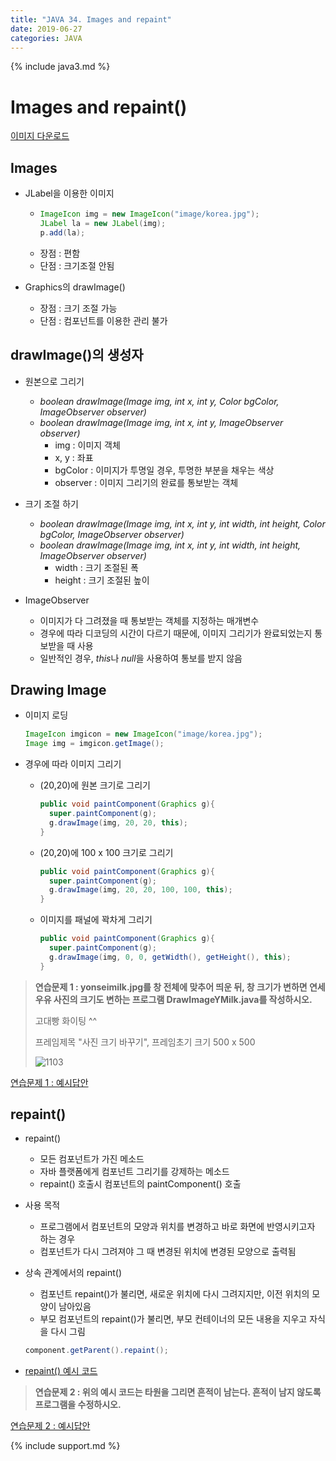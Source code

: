 ```yaml
---
title: "JAVA 34. Images and repaint"
date: 2019-06-27
categories: JAVA
---
```


{% include java3.md %}

# Images and repaint()

[이미지 다운로드](https://github.com/DetegiCE/JavaStudy/tree/master/chapter11/image)

## Images

* JLabel을 이용한 이미지
  * ~~~java
    ImageIcon img = new ImageIcon("image/korea.jpg");
    JLabel la = new JLabel(img);
    p.add(la);
    ~~~
  * 장점 : 편함
  * 단점 : 크기조절 안됨
  
* Graphics의 drawImage()
  * 장점 : 크기 조절 가능
  * 단점 : 컴포넌트를 이용한 관리 불가

## drawImage()의 생성자

* 원본으로 그리기
  * *boolean drawImage(Image img, int x, int y, Color bgColor, ImageObserver observer)*
  * *boolean drawImage(Image img, int x, int y, ImageObserver observer)*
    * img : 이미지 객체
    * x, y : 좌표
    * bgColor : 이미지가 투명일 경우, 투명한 부분을 채우는 색상
    * observer : 이미지 그리기의 완료를 통보받는 객체
    
* 크기 조절 하기
  * *boolean drawImage(Image img, int x, int y, int width, int height, Color bgColor, ImageObserver observer)*
  * *boolean drawImage(Image img, int x, int y, int width, int height, ImageObserver observer)*
    * width : 크기 조절된 폭
    * height : 크기 조절된 높이
    
* ImageObserver 
  * 이미지가 다 그려졌을 때 통보받는 객체를 지정하는 매개변수
  * 경우에 따라 디코딩의 시간이 다르기 때문에, 이미지 그리기가 완료되었는지 통보받을 때 사용
  * 일반적인 경우, *this*나 *null*을 사용하여 통보를 받지 않음
  
## Drawing Image

* 이미지 로딩

  ~~~java
  ImageIcon imgicon = new ImageIcon("image/korea.jpg");
  Image img = imgicon.getImage();
  ~~~
  
* 경우에 따라 이미지 그리기
  * (20,20)에 원본 크기로 그리기
  
    ~~~java
    public void paintComponent(Graphics g){
      super.paintComponent(g);
      g.drawImage(img, 20, 20, this);
    }
    ~~~
    
  * (20,20)에 100 x 100 크기로 그리기
  
    ~~~java
    public void paintComponent(Graphics g){
      super.paintComponent(g);
      g.drawImage(img, 20, 20, 100, 100, this);
    }
    ~~~
    
  * 이미지를 패널에 꽉차게 그리기
  
    ~~~java
    public void paintComponent(Graphics g){
      super.paintComponent(g);
      g.drawImage(img, 0, 0, getWidth(), getHeight(), this);
    }
    ~~~  
  

  
> **연습문제 1 : yonseimilk.jpg를 창 전체에 맞추어 띄운 뒤, 창 크기가 변하면 연세우유 사진의 크기도 변하는 프로그램 DrawImageYMilk.java를 작성하시오.**
>
> 고대빵 화이팅 ^^
>
> 프레임제목 "사진 크기 바꾸기", 프레임초기 크기 500 x 500
>
> ![1103](https://user-images.githubusercontent.com/26007107/60380612-593bdf00-9a83-11e9-8d5f-2d50b6761e48.png)
    
[연습문제 1 : 예시답안](https://github.com/DetegiCE/JavaStudy/blob/master/chapter11/DrawImageYMilk.java)
    
    
## repaint()

* repaint()
  * 모든 컴포넌트가 가진 메소드
  * 자바 플랫폼에게 컴포넌트 그리기를 강제하는 메소드
  * repaint() 호출시 컴포넌트의 paintComponent() 호출
  
* 사용 목적
  * 프로그램에서 컴포넌트의 모양과 위치를 변경하고 바로 화면에 반영시키고자 하는 경우
  * 컴포넌트가 다시 그려져야 그 때 변경된 위치에 변경된 모양으로 출력됨

* 상속 관계에서의 repaint()
  * 컴포넌트 repaint()가 불리면, 새로운 위치에 다시 그려지지만, 이전 위치의 모양이 남아있음
  * 부모 컴포넌트의 repaint()가 불리면, 부모 컨테이너의 모든 내용을 지우고 자식을 다시 그림
  
  ~~~java
  component.getParent().repaint();
  ~~~
    
* [repaint() 예시 코드](https://github.com/DetegiCE/JavaStudy/blob/master/chapter11/RepaintOval.java)

> **연습문제 2 : 위의 예시 코드는 타원을 그리면 흔적이 남는다. 흔적이 남지 않도록 프로그램을 수정하시오.**

[연습문제 2 : 예시답안](https://github.com/DetegiCE/JavaStudy/blob/master/chapter11/RepaintOval_.java)
    
    
{% include support.md %}

